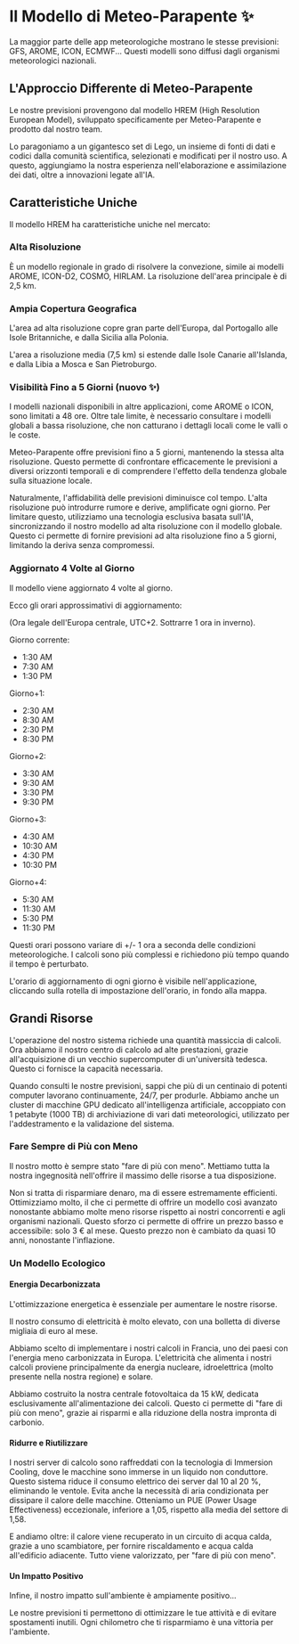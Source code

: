# Il Modello di Meteo-Parapente ✨

La maggior parte delle app meteorologiche mostrano le stesse previsioni: GFS, AROME, ICON, ECMWF... Questi modelli sono diffusi dagli organismi meteorologici nazionali.

## L'Approccio Differente di Meteo-Parapente

Le nostre previsioni provengono dal modello HREM (High Resolution European Model), sviluppato specificamente per Meteo-Parapente e prodotto dal nostro team.

Lo paragoniamo a un gigantesco set di Lego, un insieme di fonti di dati e codici dalla comunità scientifica, selezionati e modificati per il nostro uso. A questo, aggiungiamo la nostra esperienza nell'elaborazione e assimilazione dei dati, oltre a innovazioni legate all'IA.

## Caratteristiche Uniche

Il modello HREM ha caratteristiche uniche nel mercato:

### Alta Risoluzione

È un modello regionale in grado di risolvere la convezione, simile ai modelli AROME, ICON-D2, COSMO, HIRLAM. La risoluzione dell'area principale è di 2,5 km.

### Ampia Copertura Geografica

L'area ad alta risoluzione copre gran parte dell'Europa, dal Portogallo alle Isole Britanniche, e dalla Sicilia alla Polonia.

L'area a risoluzione media (7,5 km) si estende dalle Isole Canarie all'Islanda, e dalla Libia a Mosca e San Pietroburgo.

### Visibilità Fino a 5 Giorni (nuovo ✨)

I modelli nazionali disponibili in altre applicazioni, come AROME o ICON, sono limitati a 48 ore. Oltre tale limite, è necessario consultare i modelli globali a bassa risoluzione, che non catturano i dettagli locali come le valli o le coste.

Meteo-Parapente offre previsioni fino a 5 giorni, mantenendo la stessa alta risoluzione. Questo permette di confrontare efficacemente le previsioni a diversi orizzonti temporali e di comprendere l'effetto della tendenza globale sulla situazione locale.

Naturalmente, l'affidabilità delle previsioni diminuisce col tempo. L'alta risoluzione può introdurre rumore e derive, amplificate ogni giorno. Per limitare questo, utilizziamo una tecnologia esclusiva basata sull'IA, sincronizzando il nostro modello ad alta risoluzione con il modello globale. Questo ci permette di fornire previsioni ad alta risoluzione fino a 5 giorni, limitando la deriva senza compromessi.

### Aggiornato 4 Volte al Giorno

Il modello viene aggiornato 4 volte al giorno.

Ecco gli orari approssimativi di aggiornamento:

(Ora legale dell'Europa centrale, UTC+2. Sottrarre 1 ora in inverno).

Giorno corrente:

- 1:30 AM
- 7:30 AM
- 1:30 PM

Giorno+1:

- 2:30 AM
- 8:30 AM
- 2:30 PM
- 8:30 PM

Giorno+2:

- 3:30 AM
- 9:30 AM
- 3:30 PM
- 9:30 PM

Giorno+3:

- 4:30 AM
- 10:30 AM
- 4:30 PM
- 10:30 PM

Giorno+4:

- 5:30 AM
- 11:30 AM
- 5:30 PM
- 11:30 PM

Questi orari possono variare di +/- 1 ora a seconda delle condizioni meteorologiche. I calcoli sono più complessi e richiedono più tempo quando il tempo è perturbato.

L'orario di aggiornamento di ogni giorno è visibile nell'applicazione, cliccando sulla rotella di impostazione dell'orario, in fondo alla mappa.

## Grandi Risorse

L'operazione del nostro sistema richiede una quantità massiccia di calcoli. Ora abbiamo il nostro centro di calcolo ad alte prestazioni, grazie all'acquisizione di un vecchio supercomputer di un'università tedesca. Questo ci fornisce la capacità necessaria.

Quando consulti le nostre previsioni, sappi che più di un centinaio di potenti computer lavorano continuamente, 24/7, per produrle. Abbiamo anche un cluster di macchine GPU dedicato all'intelligenza artificiale, accoppiato con 1 petabyte (1000 TB) di archiviazione di vari dati meteorologici, utilizzato per l'addestramento e la validazione del sistema.

### Fare Sempre di Più con Meno

Il nostro motto è sempre stato "fare di più con meno". Mettiamo tutta la nostra ingegnosità nell'offrire il massimo delle risorse a tua disposizione.

Non si tratta di risparmiare denaro, ma di essere estremamente efficienti. Ottimizziamo molto, il che ci permette di offrire un modello così avanzato nonostante abbiamo molte meno risorse rispetto ai nostri concorrenti e agli organismi nazionali. Questo sforzo ci permette di offrire un prezzo basso e accessibile: solo 3 € al mese. Questo prezzo non è cambiato da quasi 10 anni, nonostante l'inflazione.

### Un Modello Ecologico

#### Energia Decarbonizzata

L'ottimizzazione energetica è essenziale per aumentare le nostre risorse.

Il nostro consumo di elettricità è molto elevato, con una bolletta di diverse migliaia di euro al mese.

Abbiamo scelto di implementare i nostri calcoli in Francia, uno dei paesi con l'energia meno carbonizzata in Europa. L'elettricità che alimenta i nostri calcoli proviene principalmente da energia nucleare, idroelettrica (molto presente nella nostra regione) e solare.

Abbiamo costruito la nostra centrale fotovoltaica da 15 kW, dedicata esclusivamente all'alimentazione dei calcoli. Questo ci permette di "fare di più con meno", grazie ai risparmi e alla riduzione della nostra impronta di carbonio.

#### Ridurre e Riutilizzare

I nostri server di calcolo sono raffreddati con la tecnologia di Immersion Cooling, dove le macchine sono immerse in un liquido non conduttore. Questo sistema riduce il consumo elettrico dei server dal 10 al 20 %, eliminando le ventole. Evita anche la necessità di aria condizionata per dissipare il calore delle macchine. Otteniamo un PUE (Power Usage Effectiveness) eccezionale, inferiore a 1,05, rispetto alla media del settore di 1,58.

E andiamo oltre: il calore viene recuperato in un circuito di acqua calda, grazie a uno scambiatore, per fornire riscaldamento e acqua calda all'edificio adiacente. Tutto viene valorizzato, per "fare di più con meno".

#### Un Impatto Positivo

Infine, il nostro impatto sull'ambiente è ampiamente positivo...

Le nostre previsioni ti permettono di ottimizzare le tue attività e di evitare spostamenti inutili. Ogni chilometro che ti risparmiamo è una vittoria per l'ambiente.